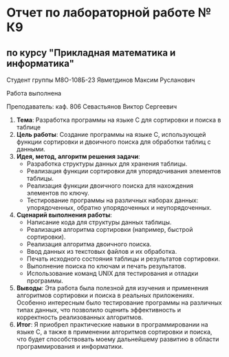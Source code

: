 # Отчет по лабораторной работе № К9
## по курсу "Прикладная математика и информатика"

Студент группы М8О-108Б-23 Явметдинов Максим Русланович

Работа выполнена

Преподаватель: каф. 806 Севастьянов Виктор Сергеевич

1. **Тема**: Разработка программы на языке C для сортировки и поиска в таблице
2. **Цель работы**: Создание программы на языке C, использующей функции сортировки и двоичного поиска для обработки таблиц с данными.
3. **Идея, метод, алгоритм решения задачи**:
   - Разработка структуры данных для хранения таблицы.
   - Реализация функции сортировки для упорядочивания элементов таблицы.
   - Реализация функции двоичного поиска для нахождения элементов по ключу.
   - Тестирование программы на различных наборах данных: упорядоченных, обратно упорядоченных и неупорядоченных.
4. **Сценарий выполнения работы**:
   - Написание кода для структуры данных таблицы.
   - Реализация алгоритма сортировки (например, быстрой сортировки).
   - Реализация алгоритма двоичного поиска.
   - Ввод данных из текстовых файлов и их обработка.
   - Печать исходного состояния таблицы и результатов сортировки.
   - Выполнение поиска по ключам и печать результатов.
   - Использование команд UNIX для тестирования и отладки программы.
5. **Выводы**: Эта работа была полезной для изучения и применения алгоритмов сортировки и поиска в реальных приложениях. Особенно интересным было тестирование программы на различных типах данных, что позволило оценить эффективность и корректность реализованных алгоритмов.
6. **Итог**: Я приобрел практические навыки в программировании на языке C, а также в применении алгоритмов сортировки и поиска, что будет способствовать моему дальнейшему развитию в области программирования и информатики.
